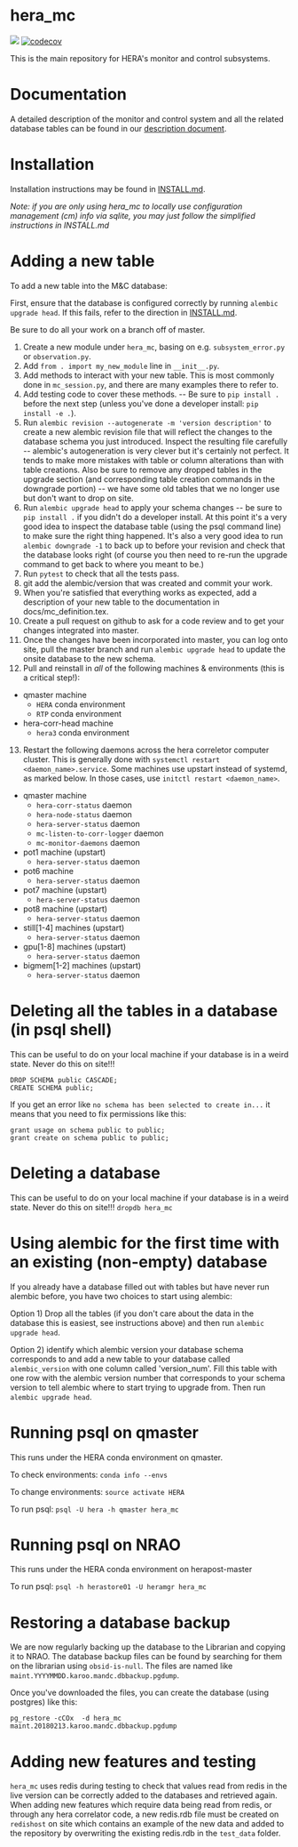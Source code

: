 # hera_mc

![](https://github.com/HERA-Team/hera_mc/workflows/Run%20Tests/badge.svg?branch=master)
[![codecov](https://codecov.io/gh/HERA-Team/hera_mc/branch/master/graph/badge.svg)](https://codecov.io/gh/HERA-Team/hera_mc)

This is the main repository for HERA's monitor and control subsystems.

# Documentation
A detailed description of the monitor and control system and all the
related database tables can be found in our
[description document](docs/mc_definition.pdf).

# Installation
Installation instructions may be found in [INSTALL.md](./INSTALL.md).

*Note:  if you are only using hera_mc to locally use configuration management (cm) info via sqlite, you may just follow the simplified instructions in INSTALL.md*



# Adding a new table

To add a new table into the M&C database:

First, ensure that the database is configured correctly by running `alembic upgrade head`. If this fails, refer to the direction in [INSTALL.md](./INSTALL.md).

Be sure to do all your work on a branch off of master.

1. Create a new module under `hera_mc`, basing on e.g. `subsystem_error.py` or `observation.py`.
2. Add `from . import my_new_module` line in `__init__.py`.
3. Add methods to interact with your new table. This is most commonly done in
`mc_session.py`, and there are many examples there to refer to.
4. Add testing code to cover these methods. -- Be sure to `pip install .` before
the next step (unless you've done a developer install: `pip install -e .`).
5. Run `alembic revision --autogenerate -m 'version description'` to create a
new alembic revision file that will reflect the changes to the database schema
you just introduced. Inspect the resulting file carefully -- alembic's
autogeneration is very clever but it's certainly not perfect. It tends to make
more mistakes with table or column alterations than with table creations. Also
be sure to remove any dropped tables in the upgrade section (and corresponding
  table creation commands in the downgrade portion) -- we have some old tables
  that we no longer use but don't want to drop on site.
6. Run `alembic upgrade head` to apply your schema changes -- be sure to
`pip install .` if you didn't do a developer install. At this point it's a very
good idea to inspect the database table (using the psql command line) to make
sure the right thing happened. It's also a very good idea to run
`alembic downgrade -1` to back up to before your revision and check that the
database looks right (of course you then need to re-run the upgrade command to
  get back to where you meant to be.)
7. Run `pytest` to check that all the tests pass.
8. git add the alembic/version that was created and commit your work.
9. When you're satisfied that everything works as expected, add a description
of your new table to the documentation in docs/mc_definition.tex.
10. Create a pull request on github to ask for a code review and to get your
changes integrated into master.
11. Once the changes have been incorporated into master, you can log onto site,
pull the master branch and run `alembic upgrade head` to update the onsite
database to the new schema.
12. Pull and reinstall in *all* of the following machines & environments
(this is a critical step!):

  - qmaster machine
    - `HERA` conda environment
    - `RTP` conda environment
  - hera-corr-head machine
    - `hera3` conda environment

13. Restart the following daemons across the hera correletor computer cluster.
This is generally done with `systemctl restart <daemon_name>.service`. Some
machines use upstart instead of systemd, as marked below. In those cases, use
`initctl restart <daemon_name>`.

  - qmaster machine
    - `hera-corr-status` daemon
    - `hera-node-status` daemon
    - `hera-server-status` daemon
    - `mc-listen-to-corr-logger` daemon
    - `mc-monitor-daemons` daemon
  - pot1 machine (upstart)
    - `hera-server-status` daemon
  - pot6 machine
    - `hera-server-status` daemon
  - pot7 machine (upstart)
    - `hera-server-status` daemon
  - pot8 machine (upstart)
    - `hera-server-status` daemon
  - still[1-4] machines (upstart)
    - `hera-server-status` daemon
  - gpu[1-8] machines (upstart)
    - `hera-server-status` daemon
  - bigmem[1-2] machines (upstart)
    - `hera-server-status` daemon

# Deleting all the tables in a database (in psql shell)
This can be useful to do on your local machine if your database is in a weird state. Never do this on site!!!
```
DROP SCHEMA public CASCADE;
CREATE SCHEMA public;
```
If you get an error like `no schema has been selected to create in...` it means that you need to fix permissions like this:
```
grant usage on schema public to public;
grant create on schema public to public;
```

# Deleting a database
This can be useful to do on your local machine if your database is in a weird state. Never do this on site!!!
`dropdb hera_mc`

# Using alembic for the first time with an existing (non-empty) database
If you already have a database filled out with tables but have never run alembic before, you have two choices to start using alembic:

Option 1) Drop all the tables (if you don't care about the data in the database this is easiest, see instructions above) and then run `alembic upgrade head`.

Option 2) identify which alembic version your database schema corresponds to and add a new table to your database called `alembic_version` with one column called 'version_num'. Fill this table with one row with the alembic version number that corresponds to your schema version to tell alembic where to start trying to upgrade from. Then run `alembic upgrade head`.

# Running psql on qmaster

This runs under the HERA conda environment on qmaster.  

To check environments: `conda info --envs`

To change environments:  `source activate HERA`

To run psql:  `psql -U hera -h qmaster hera_mc`

# Running psql on NRAO

This runs under the HERA conda environment on herapost-master

To run psql: `psql -h herastore01 -U heramgr hera_mc`

# Restoring a database backup

We are now regularly backing up the database to the Librarian and copying it to NRAO. The database backup files can be found by searching for them on the librarian using `obsid-is-null`. The files are named like `maint.YYYYMMDD.karoo.mandc.dbbackup.pgdump`.

Once you've downloaded the files, you can create the database (using postgres) like this:

`pg_restore -cCOx  -d hera_mc  maint.20180213.karoo.mandc.dbbackup.pgdump`

# Adding new features and testing

`hera_mc` uses redis during testing to check that values read from redis in the live version can be correctly added to the databases and retrieved again. When adding new features which require data being read from redis, or through any hera correlator code, a new redis.rdb file must be created on `redishost` on site which contains an example of the new data and added to the repository by overwriting the existing redis.rdb in the `test_data` folder.
